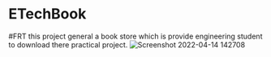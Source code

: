 # ETechBook
#FRT 
this project general a book store which is provide engineering student to download there practical project.
![Screenshot 2022-04-14 142708](https://user-images.githubusercontent.com/84346745/163363361-bd68b379-0f7f-4200-8e78-3df9fae14f59.png)

